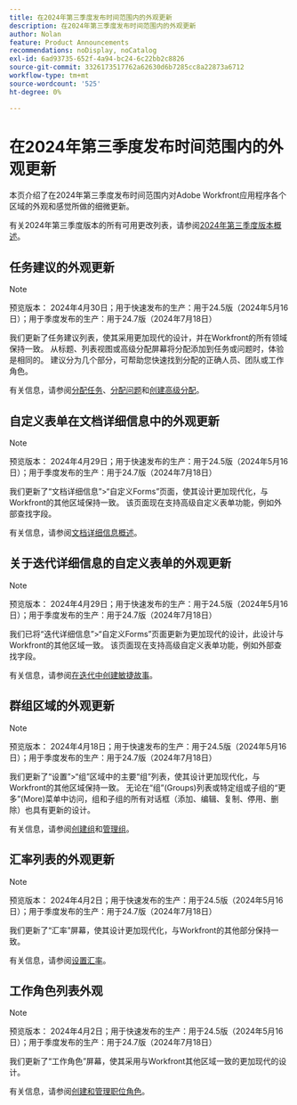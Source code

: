 ```yaml
---
title: 在2024年第三季度发布时间范围内的外观更新
description: 在2024年第三季度发布时间范围内的外观更新
author: Nolan
feature: Product Announcements
recommendations: noDisplay, noCatalog
exl-id: 6ad93735-652f-4a94-bc24-6c22bb2c8826
source-git-commit: 3326173517762a62630d6b7285cc8a22873a6712
workflow-type: tm+mt
source-wordcount: '525'
ht-degree: 0%

---
```


# 在2024年第三季度发布时间范围内的外观更新

本页介绍了在2024年第三季度发布时间范围内对Adobe Workfront应用程序各个区域的外观和感觉所做的细微更新。

有关2024年第三季度版本的所有可用更改列表，请参阅[2024年第三季度版本概述](/help/quicksilver/product-announcements/product-releases/24-q3-release-activity/24-q3-release-overview.md)。



## 任务建议的外观更新

>[!NOTE]
>
>预览版本： 2024年4月30日；用于快速发布的生产：用于24.5版（2024年5月16日）；用于季度发布的生产：用于24.7版（2024年7月18日）

我们更新了任务建议列表，使其采用更加现代的设计，并在Workfront的所有领域保持一致。 从标题、列表视图或高级分配屏幕将分配添加到任务或问题时，体验是相同的。 建议分为几个部分，可帮助您快速找到分配的正确人员、团队或工作角色。

有关信息，请参阅[分配任务](/help/quicksilver/manage-work/tasks/assign-tasks/assign-tasks.md)、[分配问题](/help/quicksilver/manage-work/issues/manage-issues/assign-issues.md)和[创建高级分配](/help/quicksilver/manage-work/tasks/assign-tasks/create-advanced-assignments.md)。

## 自定义表单在文档详细信息中的外观更新

>[!NOTE]
>
>预览版本： 2024年4月29日；用于快速发布的生产：用于24.5版（2024年5月16日）；用于季度发布的生产：用于24.7版（2024年7月18日）

我们更新了“文档详细信息”>“自定义Forms”页面，使其设计更加现代化，与Workfront的其他区域保持一致。 该页面现在支持高级自定义表单功能，例如外部查找字段。

有关信息，请参阅[文档详细信息概述](/help/quicksilver/documents/managing-documents/document-details-overview.md)。

## 关于迭代详细信息的自定义表单的外观更新

>[!NOTE]
>
>预览版本： 2024年4月29日；用于快速发布的生产：用于24.5版（2024年5月16日）；用于季度发布的生产：用于24.7版（2024年7月18日）

我们已将“迭代详细信息”>“自定义Forms”页面更新为更加现代的设计，此设计与Workfront的其他区域一致。 该页面现在支持高级自定义表单功能，例如外部查找字段。

有关信息，请参阅[在迭代中创建敏捷故事](/help/quicksilver/agile/use-scrum-in-an-agile-team/iterations/create-agile-story-in-iteration.md)。

## 群组区域的外观更新

>[!NOTE]
>
>预览版本： 2024年4月18日；用于快速发布的生产：用于24.5版（2024年5月16日）；用于季度发布的生产：用于24.7版（2024年7月18日）

我们更新了“设置”>“组”区域中的主要“组”列表，使其设计更加现代化，与Workfront的其他区域保持一致。 无论在“组”(Groups)列表或特定组或子组的“更多”(More)菜单中访问，组和子组的所有对话框（添加、编辑、复制、停用、删除）也具有更新的设计。

有关信息，请参阅[创建组](/help/quicksilver/administration-and-setup/manage-groups/create-and-manage-groups/create-a-group.md)和[管理组](/help/quicksilver/administration-and-setup/manage-groups/create-and-manage-groups/manage-a-group.md)。

## 汇率列表的外观更新

>[!NOTE]
>
>预览版本： 2024年4月2日；用于快速发布的生产：用于24.5版（2024年5月16日）；用于季度发布的生产：用于24.7版（2024年7月18日）

我们更新了“汇率”屏幕，使其设计更加现代化，与Workfront的其他部分保持一致。

有关信息，请参阅[设置汇率](/help/quicksilver/administration-and-setup/manage-workfront/exchange-rates/set-up-exchange-rates.md)。

## 工作角色列表外观

>[!NOTE]
>
>预览版本： 2024年4月2日；用于快速发布的生产：用于24.5版（2024年5月16日）；用于季度发布的生产：用于24.7版（2024年7月18日）

我们更新了“工作角色”屏幕，使其采用与Workfront其他区域一致的更加现代的设计。

有关信息，请参阅[创建和管理职位角色](/help/quicksilver/administration-and-setup/set-up-workfront/organizational-setup/create-manage-job-roles.md)。

